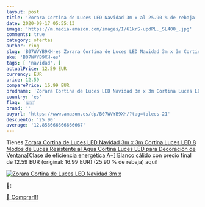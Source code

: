 ```yaml
---
layout: post
title: 'Zorara Cortina de Luces LED Navidad 3m x al 25.90 % de rebaja'
date: 2020-09-17 05:55:13
image: 'https://m.media-amazon.com/images/I/61krS-updPL._SL400_.jpg'
comments: true
category: ofertas
author: ring
slug: 'B07WVYB9XH-es Zorara Cortina de Luces LED Navidad 3m x 3m Cortina Luces...'
sku: 'B07WVYB9XH-es'
tags: [ 'navidad', ]
actualPrice: 12.59 EUR
currency: EUR
price: 12.59
comparePrice: 16.99 EUR
prodname: 'Zorara Cortina de Luces LED Navidad 3m x 3m Cortina Luces LED  8 Modos de Luces  Resistente al Agua Cortina Luces LED para Decoración de Ventana[Clase de eficiencia energética A+]  Blanco cálido '
country: 'es'
flag: '🇪🇸'
brand: ''
buyurl: 'https://www.amazon.es/dp/B07WVYB9XH/?tag=tolees-21'
descuento: '25.90'
average: '12.856666666666667'
---
```


Tienes [Zorara Cortina de Luces LED Navidad 3m x 3m Cortina Luces LED  8 Modos de Luces  Resistente al Agua Cortina Luces LED para Decoración de Ventana[Clase de eficiencia energética A+]  Blanco cálido ](https://www.amazon.es/dp/B07WVYB9XH/?tag=tolees-21) con precio final de  12.59 EUR (original: 16.99 EUR) (25.90 %  de rebaja) aqui!

[![Zorara Cortina de Luces LED Navidad 3m x](https://m.media-amazon.com/images/I/61krS-updPL._SL400_.jpg)](https://www.amazon.es/dp/B07WVYB9XH/?tag=tolees-21)

🔎:


[🛒 Comprar!!!](https://www.amazon.es/dp/B07WVYB9XH/?tag=tolees-21)
